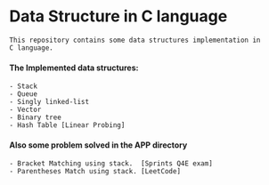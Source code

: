 # Data Structure in C language
    This repository contains some data structures implementation in 
    C language.

#### The Implemented data structures:
    - Stack
    - Queue
    - Singly linked-list
    - Vector
    - Binary tree
    - Hash Table [Linear Probing]

#### Also some problem solved in the APP directory 
    - Bracket Matching using stack.  [Sprints Q4E exam]
    - Parentheses Match using stack. [LeetCode]